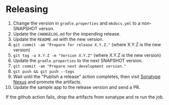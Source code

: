 Releasing
=========

 1. Change the version in `gradle.properties` and `mkdocs.yml` to a non-SNAPSHOT verson.
 2. Update the `CHANGELOG.md` for the impending release.
 3. Update the `README.md` with the new version.
 4. `git commit -am "Prepare for release X.Y.Z."` (where X.Y.Z is the new version)
 5. `git tag -a X.Y.Z -m "Version X.Y.Z"` (where X.Y.Z is the new version)
 6. Update the `gradle.properties` to the next SNAPSHOT version.
 7. `git commit -am "Prepare next development version."`
 8. `git push && git push --tags`
 9. Wait until the "Publish a release" action completes, then visit [Sonatype Nexus](https://oss.sonatype.org/) and promote the artifacts.
 10. Update the sample app to the release version and send a PR.
 
If the github action fails, drop the artifacts from sonatype and re run the job.
